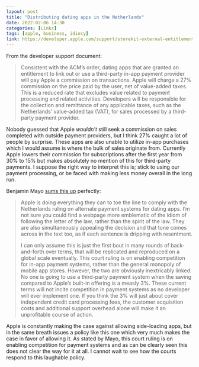 ```yaml
---
layout: post
title: "Distributing dating apps in the Netherlands"
date: 2022-02-06 14:30
categories: [Links]
tags: [apple, business, idiocy]
link: https://developer.apple.com/support/storekit-external-entitlement/
---
```


From the developer support document:

>Consistent with the ACM’s order, dating apps that are granted an entitlement to link out or use a third-party in-app payment provider will pay Apple a commission on transactions. Apple will charge a 27% commission on the price paid by the user, net of value-added taxes. This is a reduced rate that excludes value related to payment processing and related activities. Developers will be responsible for the collection and remittance of any applicable taxes, such as the Netherlands’ value-added tax (VAT), for sales processed by a third-party payment provider.

Nobody guessed that Apple *wouldn't* still seek a commission on sales completed with outside payment providers, but I think 27% caught a lot of people by surprise. These apps are also unable to utilize in-app purchases which I would assume is where the bulk of sales originate from. Currently Apple lowers their commission for subscriptions after the first year from 30% to 15% but makes absolutely no mention of this for third-party payments. I suppose the right way to interpret this is; stick to using our payment processing, or be faced with making less money overall in the long run.

Benjamin Mayo [sums this up](https://bzamayo.com/netherlands-apple-dating-apps) perfectly:

>Apple is doing everything they can to toe the line to comply with the Netherlands ruling on alternate payment systems for dating apps. I’m not sure you could find a webpage more emblematic of the idiom of following the letter of the law, rather than the spirit of the law. They are also simultaneously appealing the decision and that tone comes across in the text too, as if each sentence is dripping with resentment.
>
>I can only assume this is just the first bout in many rounds of back-and-forth over terms, that will be replicated and reproduced on a global scale eventually. This court ruling is on enabling competition for in-app payment systems, rather than the general monopoly of mobile app stores. However, the two are obviously inextricably linked. No one is going to use a third-party payment system when the saving compared to Apple’s built-in offering is a measly 3%. These current terms will not incite competition in payment systems as no developer will ever implement one. If you think the 3% will just about cover independent credit card processing fees, the customer acquisition costs and additional support overhead alone will make it an unprofitable course of action.

Apple is constantly making the case against allowing side-loading apps, but in the same breath issues a policy like this one which very much makes the case in favor of allowing it. As stated by Mayo, this court ruling is on enabling competition for payment systems and as can be clearly seen this does not clear the way for it at all. I cannot wait to see how the courts respond to this laughable policy.
